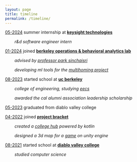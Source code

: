 ```yaml
---
layout: page
title: timeline
permalink: /timeline/
---
```


<ins>05-2024</ins> summer internship at [**keysight technologies**](http://www.keysight.com/)

&nbsp;&nbsp;&nbsp;&nbsp;&nbsp;&nbsp;&nbsp;&nbsp;*r&d software engineer intern*

<ins>01-2024</ins> joined [**berkeley operations & behavioral analytics lab**](https://parksinchaisri.github.io/#home)

&nbsp;&nbsp;&nbsp;&nbsp;&nbsp;&nbsp;&nbsp;&nbsp;*advised by [professor park sinchaisri](https://haas.berkeley.edu/faculty/park-sinchaisri/)*

&nbsp;&nbsp;&nbsp;&nbsp;&nbsp;&nbsp;&nbsp;&nbsp;*developing ml tools for the [multihoming project](https://papers.ssrn.com/sol3/papers.cfm?abstract_id=4502968)*

<ins>08-2023</ins> started school at [**uc berkeley**](https://www.berkeley.edu/)

&nbsp;&nbsp;&nbsp;&nbsp;&nbsp;&nbsp;&nbsp;&nbsp;*college of engineering, studying [eecs](https://eecs.berkeley.edu/)*

&nbsp;&nbsp;&nbsp;&nbsp;&nbsp;&nbsp;&nbsp;&nbsp;*awarded the cal alumni association leadership scholarship*

<ins>05-2023</ins> graduated from diablo valley college

<ins>04-2022</ins> joined [**project bracket**](https://projectbracket.webflow.io/)

&nbsp;&nbsp;&nbsp;&nbsp;&nbsp;&nbsp;&nbsp;&nbsp;*created a [college hub](https://github.com/Snack0verlow/4CDLive) powered by kotlin*

&nbsp;&nbsp;&nbsp;&nbsp;&nbsp;&nbsp;&nbsp;&nbsp;*designed a 3d map for a [game](https://github.com/BrianStormDev/Dont-Lie) on unity engine*

<ins>08-2021</ins> started school at [**diablo valley college**](https://www.dvc.edu/)

&nbsp;&nbsp;&nbsp;&nbsp;&nbsp;&nbsp;&nbsp;&nbsp;*studied computer science*